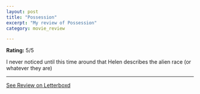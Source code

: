 ```yaml
---
layout: post
title: "Possession"
excerpt: "My review of Possession"
category: movie_review

---
```


**Rating:** 5/5

I never noticed until this time around that Helen describes the alien race (or whatever they are)

<hr>

[See Review on Letterboxd](https://boxd.it/4k6OVl)
